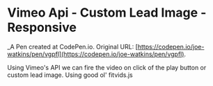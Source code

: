 # Vimeo Api - Custom Lead Image - Responsive
 _A Pen created at CodePen.io. Original URL: [https://codepen.io/joe-watkins/pen/vgpfl](https://codepen.io/joe-watkins/pen/vgpfl).

 Using Vimeo's API we can fire the video on click of the play button or custom lead image. Using good ol' fitvids.js